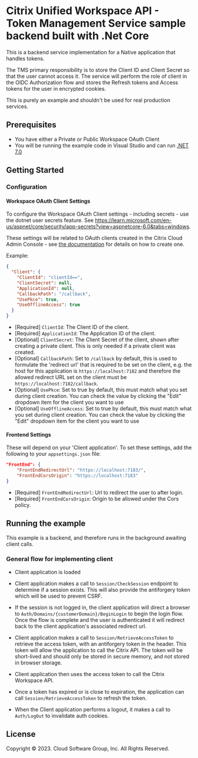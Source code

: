 # Citrix Unified Workspace API - Token Management Service sample backend built with .Net Core

This is a backend service implementation for a Native application that handles tokens.

The TMS primary responsibility is to store the Client ID and Client Secret so that the user cannot access it. The service will perform the role of client in the OIDC Authorization flow and stores the Refresh tokens and Access tokens for the user in encrypted cookies.

This is purely an example and shouldn't be used for real production services.

## Prerequisites

- You have either a Private or Public Workspace OAuth Client
- You will be running the example code in Visual Studio and can run [.NET 7.0](https://dotnet.microsoft.com/en-us/download/dotnet/7.0)

## Getting Started

### Configuration

#### Workspace OAuth Client Settings
To configure the Workspace OAuth Client settings - including secrets - use the dotnet user secrets feature. See https://learn.microsoft.com/en-us/aspnet/core/security/app-secrets?view=aspnetcore-6.0&tabs=windows.

These settings will be related to OAuth clients created in the Citrix Cloud Admin Console - see [the documentation](https://developer-docs.citrix.com/en-us/workspace-platform/unified-workspace-api-preview/oauth-client-management) for details on how to create one.

Example:

```json
{
  "Client": {
    "ClientId": "clientId==",
    "ClientSecret": null,
    "ApplicationId": null,
    "CallbackPath": "/callback",
    "UsePkce": true,
    "UseOfflineAccess": true
  }
}
```

- [Required] `ClientId`: The Client ID of the client. 
- [Required] `ApplicationId`: The Application ID of the client.
- [Optional] `ClientSecret`: The Client Secret of the client, shown after creating a private client. This is only needed if a private client was created.
- [Optional] `CallbackPath`: Set to `/callback` by default, this is used to formulate the 'redirect url' that is required to be set on the client, e.g. the host for this application is `https://localhost:7182` and therefore the allowed redirect URL set on the client must be `https://localhost:7182/callback`.
- [Optional] `UsePkce`: Set to true by default, this must match what you set during client creation. You can check the value by clicking the "Edit" dropdown item for the client you want to use
- [Optional] `UseOfflineAccess`: Set to true by default, this must match what you set during client creation. You can check the value by clicking the "Edit" dropdown item for the client you want to use

#### Frontend Settings

These will depend on your 'Client application'.
To set these settings, add the following to your `appsettings.json` file:

```json
"FrontEnd": {
    "FrontEndRedirectUrl": "https://localhost:7183/",
    "FrontEndCorsOrigin": "https://localhost:7183"
}
```

- [Required] `FrontEndRedirectUrl`: Url to redirect the user to after login.
- [Required] `FrontEndCorsOrigin`: Origin to be allowed under the Cors policy.

## Running the example

This example is a backend, and therefore runs in the background awaiting client calls.

### General flow for implementing client

- Client application is loaded

- Client application makes a call to `Session/CheckSession` endpoint to determine if a session exists. This will also provide the antiforgery token which will be used to prevent CSRF.

- If the session is not logged in, the client application will direct a browser to `Auth/Domains/{customerDomain}/BeginLogin` to begin the login flow. Once the flow is complete and the user is authenticated it will redirect back to the client application's associated redirect url.

- Client application makes a call to `Session/RetrieveAccessToken` to retrieve the access token, with an antiforgery token in the header. This token will allow the application to call the Citrix API. The token will be short-lived and should only be stored in secure memory, and not stored in browser storage.

- Client application then uses the access token to call the Citrix Workspace API.

- Once a token has expired or is close to expiration, the application can call `Session/RetrieveAccessToken` to refresh the token.

- When the Client application performs a logout, it makes a call to `Auth/LogOut` to invalidate auth cookies.  

## License

Copyright © 2023. Cloud Software Group, Inc. All Rights Reserved.
